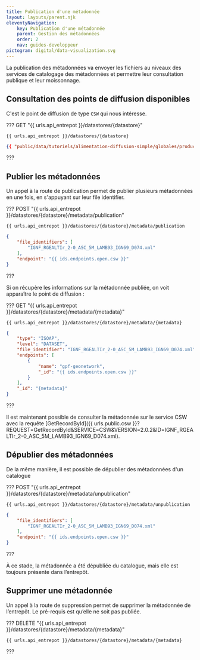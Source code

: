 ```yaml
---
title: Publication d'une métadonnée
layout: layouts/parent.njk
eleventyNavigation:
    key: Publication d'une métadonnée
    parent: Gestion des métadonnées
    order: 2
    nav: guides-developpeur
pictogram: digital/data-visualization.svg
---
```

La publication des métadonnées va envoyer les fichiers au niveaux des services de catalogage des métadonnées et permettre leur consultation publique et leur moissonnage.

## Consultation des points de diffusion disponibles

C'est le point de diffusion de type `CSW` qui nous intéresse.

??? GET "{{ urls.api_entrepot }}/datastores/{datastore}"

```title="Contenu"
{{ urls.api_entrepot }}/datastores/{datastore}
```
```json
{{ "public/data/tutoriels/alimentation-diffusion-simple/globales/production/endpoints.json" | readJSON | safe }}
```
???
<br>

## Publier les métadonnées

Un appel à la route de publication permet de publier plusieurs métadonnées en une fois, en s'appuyant sur leur file identifier.

??? POST "{{ urls.api_entrepot }}/datastores/{datastore}/metadata/publication"

```title="Contenu"
{{ urls.api_entrepot }}/datastores/{datastore}/metadata/publication
```

```json
{
    "file_identifiers": [
        "IGNF_RGEALTIr_2-0_ASC_5M_LAMB93_IGN69_D074.xml"
    ],
    "endpoint": "{{ ids.endpoints.open.csw }}"
}
```
???
<br>

Si on récupère les informations sur la métadonnée publiée, on voit apparaître le point de diffusion :

??? GET "{{ urls.api_entrepot }}/datastores/{datastore}/metadata/{metadata}"

```title="Contenu"
{{ urls.api_entrepot }}/datastores/{datastore}/metadata/{metadata}
```

```json
{
    "type": "ISOAP",
    "level": "DATASET",
    "file_identifier": "IGNF_RGEALTIr_2-0_ASC_5M_LAMB93_IGN69_D074.xml",
    "endpoints": [
        {
            "name": "gpf-geonetwork",
            "_id": "{{ ids.endpoints.open.csw }}"
        }
    ],
    "_id": "{metadata}"
}
```
???
<br>

Il est maintenant possible de consulter la métadonnée sur le service CSW avec la requête [GetRecordById]({{ urls.public.csw }}?REQUEST=GetRecordById&SERVICE=CSW&VERSION=2.0.2&ID=IGNF_RGEALTIr_2-0_ASC_5M_LAMB93_IGN69_D074.xml).

## Dépublier des métadonnées

De la même manière, il est possible de dépublier des métadonnées d'un catalogue

??? POST "{{ urls.api_entrepot }}/datastores/{datastore}/metadata/unpublication"

```title="Contenu"
{{ urls.api_entrepot }}/datastores/{datastore}/metadata/unpublication
```

```json
{
    "file_identifiers": [
        "IGNF_RGEALTIr_2-0_ASC_5M_LAMB93_IGN69_D074.xml"
    ],
    "endpoint": "{{ ids.endpoints.open.csw }}"
}
```
???
<br>

À ce stade, la métadonnée a été dépubliée du catalogue, mais elle est toujours présente dans l’entrepôt.

## Supprimer une métadonnée

Un appel à la route de suppression permet de supprimer la métadonnée de l’entrepôt. Le pré-requis est qu’elle ne soit pas publiée.

??? DELETE "{{ urls.api_entrepot }}/datastores/{datastore}/metadata/{metadata}"

```title="Contenu"
{{ urls.api_entrepot }}/datastores/{datastore}/metadata/{metadata}
```

???
<br>

